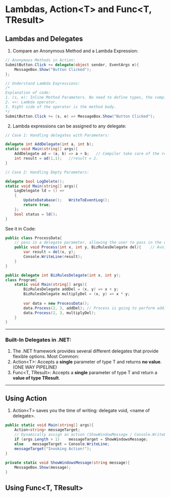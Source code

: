 # Lambdas, Action\<T> and Func<T, TResult>
## Lambdas and Delegates
1. Compare an Anonymous Method and a Lambda Expression:
```cs
// Anonymous Methods in Action:
SubmitButton.Click += delegate(object sender, EventArgs e){
    MessageBox.Show("Button Clicked");
};
```
```cs
// Understand Lambda Expressions:
/*
Explanation of code:
1. (s, e): Inline Method Parameters. No need to define types, the compiler will figure it out.
2. =>: Lambda operator.
3. Right side of the operator is the method body.
*/
SubmitButton.Click += (s, e) => MessageBox.Show("Button Clicked");
```
2. Lambda expressions can be assigned to any delegate:
```cs
// Case 1: Handling delegates with Parameters:

delegate int AddDelegate(int a, int b);
static void Main(string[] args){
    AddDelegate ad = (a, b) => a + b;   // Compiler take care of the return part.
    int result = ad(1,1);   //result = 2.
}

// Case 2: Handling Empty Parameters:

delegate bool LogDelete();
static void Main(string[] args){
    LogDelegate ld = () =>
    {
        UpdateDatabase();   WriteToEventLog();
        return true;
    };
    bool status = ld();
}
```
See it in Code:
```cs
public class ProcessData{
    // pass in a delegate parameter, allowing the user to pass in the rules for how to process x and y.
    public void Process(int x, int y, BizRulesDelegate del){    // Avoid Hardcoding BizRules.
        var result = del(x, y);
        Console.WriteLine(result);
    }
}
```
```cs
public delegate int BizRulesDelegate(int x, int y);
class Program{
    static void Main(string[] args){
        BizRulesDelegate addDel = (x, y) => x + y;
        BizRulesDelegate multiplyDel = (x, y) => x * y;
        
        var data = new ProcessData();
        data.Process(2, 3, addDel); // Process is going to perform addition, it doesn't know till runtime.
        data.Process(2, 3, multiplyDel);
    }
}
```
***
### Built-In Delegates in .NET:
1. The .NET framework provides several different delegates that provide flexible options. Most Common:
2. Action\<T\>: Accepts a **single** parameter of type T and returns **no value**. (ONE WAY PIPELINE)
3. Func\<T, TResult\>: Accepts a **single** parameter of type T and return a **value of type TResult**.
***
## Using Action<T>
1. Action\<T\> saves you the time of writing: delegate void, \<name of delegate\>.
```cs
public static void Main(string[] args){
    Action<string> messageTarget;
    // Dynamically assign an action (ShowWindowMessage / Console.WriteLine (that can take the string as a parameter):
    if (args.Length > 1)    messageTarget = ShowWindowsMessage;
    else    messageTarget = Console.WriteLine;
    messageTarget("Invoking Action!");
}
    
private static void ShowWindowsMessage(string message){
    MessageBox.Show(message);
}
```
## Using Func<T, TResult>
